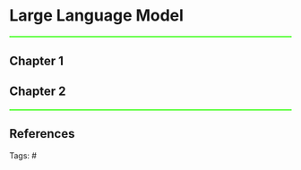 # Large Language Model
<hr style="border: none; height: 2px; background-color: #39FF14; margin: 20px 0;">

## Chapter 1


## Chapter 2


<hr style="border: none; height: 2px; background-color: #39FF14; margin: 20px 0;">

## References


Tags: #